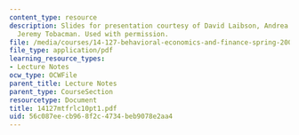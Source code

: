 ```yaml
---
content_type: resource
description: Slides for presentation courtesy of David Laibson, Andrea Repetto, and
  Jeremy Tobacman. Used with permission.
file: /media/courses/14-127-behavioral-economics-and-finance-spring-2004/56c087eecb968f2c4734beb9078e2aa4_14127mtfrlc10pt1.pdf
file_type: application/pdf
learning_resource_types:
- Lecture Notes
ocw_type: OCWFile
parent_title: Lecture Notes
parent_type: CourseSection
resourcetype: Document
title: 14127mtfrlc10pt1.pdf
uid: 56c087ee-cb96-8f2c-4734-beb9078e2aa4
---
```


